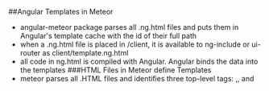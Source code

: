 ##Angular Templates in Meteor
- angular-meteor package parses all .ng.html files and puts them in Angular's template cache with the id of their full path
- when a .ng.html file is placed in /client, it is available to ng-include or ui-router as client/template.ng.html
- all code in ng.html is compiled with Angular. Angular binds the data into the templates
###HTML Files in Meteor define Templates
- meteor parses all .HTML files and identifies three top-level tags: <head>,<body>, and <template>.
- <template> is compiled into Meteor templates which can be referenced by HTML: {{> templateName}}, JS: Template.templateName.
## Storing Tasks in a Collection
- collections are meteors way of storing persistent data
- collections can be accessed both server and client side
- easy to write view logic without having to write a lot of server code
- collections update themselves automatically, view will automatically display the most up-to-date data
```javascript
          MyCollection = new Mongo.Collection("my-collection");
          //SERVER: sets up MongoDB collection on
          //CLIENT: creates a cache connection to the server collection
```
```javascript
          // Create new Mongo Collection
          Tasks = new Mongo.Collection('tasks');

          if (Meteor.isClient) {

            // This code only runs on the client
            angular.module('simple-todos',['angular-meteor']);

            angular.module('simple-todos').controller('TodosListCtrl', ['$scope', '$meteor',
                function ($scope, $meteor) {
                  // using #meteor service to bind Tasks collection to $scope.tasks
                  // every change will be sunced in real time accross stack.
                  $scope.tasks = $meteor.collection(Tasks);

                }]);
            }

```
###Inserting tasks from the console
      opens a console into your app's local development database:
        - meteor mongo
        - db.tasks.insert({ text: "Hello world!", createdAt: new Date() });
      - The browser will immediately update to show the new task.
      - didn't have to write any code to connect the server-side database to our front-end code — it just happened automatically.
##Adding Tasks With A form
####  todos-list.ng.html:
```javascript
        <form class="new-task" ng-submit="addTask(newTask); newTask='';">
        <input ng-model="newTask" type="text"
             name="text" placeholder="Type to add new tasks" />
        </form>

```
Attaching events to templates:
  -  listening to the submit event on our form to call the addTask scope function and to reset the input field.
#### simple-todos-angular.js:
```javascript
        $scope.addTask = function (newTask) {
             $scope.tasks.push( {
               text: newTask,
               createdAt: new Date() }
             );
           };    
```
Inserting into a collection:
  - adding a task to the tasks collection by calling
  ```javascript
        $scope.tasks.push()
```
  - Being able to insert anything into the database from the client isn't very secure

###Sorting our tasks
- Angular sort filter can be used, use a different method because it is better for real world use cases.

####  simple-todos-angular.js:
```javascript
  // Replace the Tasks collection variable with a function inside our $meteor.collection service call.
  //function will return a the result of calling the find function with the sort parameter on our Tasks
        $scope.tasks = $meteor.collection( function() {
          return Tasks.find({}, { sort: { createdAt: -1 } })
      });
```
##Checking off and Deleting Tasks
```javascript
        <ul ng-repeat="task in tasks">
            <li ng-class="{'checked': task.checked}">
              <button class="delete" ng-click="tasks.remove(task)">&times;</button>

              <input type="checkbox" ng-model="task.checked" class="toggle-checked" />

              <span class="text">{{task.text}}</span>
            </li>
          </ul>
```
  Update:
    - bind the checked state of each task to a checkbox with Angular
    - Meteor saves and syncs the stat across all clients. No code needed
  Delete:
    - tasks.remove(task): $meteor.collection helper remove takes an object or the id of an object and removes it from the database
  Classes:
    - bind the checked state of a task to a class with ng-class
    - <li ng-class="{'checked': task.checked}">
      - if the checked property of a task is true, the checked class is added to our list item. 
